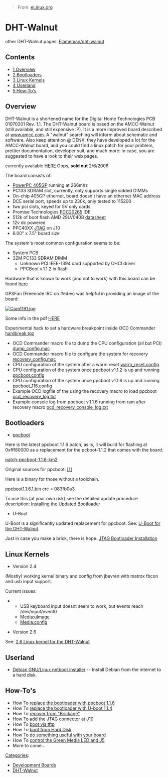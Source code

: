 > From: [eLinux.org](http://eLinux.org/DHT-Walnut "http://eLinux.org/DHT-Walnut")


# DHT-Walnut



other DHT-Walnut pages:
[Flameman/dht-walnut](http://eLinux.org/Flameman/dht-walnut "Flameman/dht-walnut")

## Contents

-   [1 Overview](#overview)
-   [2 Bootloaders](#bootloaders)
-   [3 Linux Kernels](#linux-kernels)
-   [4 Userland](#userland)
-   [5 How-To's](#how-to-s)

## Overview

DHT-Walnut is a shortened name for the Digital Home Technologies PCB
01070201 Rev. 1.1. The DHT-Walnut board is based on the AMCC-Walnut
(still available, and still expensive :P). It is a more improved board
described at www.amcc.com. A "walnut" searching will inform about
schematic and software. Also keep attention @ DENX: they have developed
a lot for the AMCC-Walnut board, and you could find a linux patch for
your problem, prettier documentation, developer suit, and much more: in
case, you are suggested to have a look to their web pages.

currently available
[HERE](http://www.bgmicro.com/prodinfo.asp?prodid=COM1191) Oops, **sold
out** 2/6/2006


 The board consists of:

-   [PowerPC 405GP](http://eLinux.org/PPC405_GP "PPC405 GP") running at 266mhz
-   PC133 SDRAM slot, currently, only supports single sidded DIMMs
-   On-chip 405GP ethernet, board doesn't have an ethernet MAC address
-   DCE serial port, speeds up to 230k, only tested to 115200
-   two pci slots, keyed for 5V only cards
-   Promise Technologies [PDC20265](http://eLinux.org/PDC20265 "PDC20265") IDE
-   512k of boot flash AMD 29LV040B
    [datasheet](http://eLinux.org/images/0/0e/Amd29lv040b.pdf "Amd29lv040b.pdf")
-   12v dc powered
-   PPC40XX [JTAG](../../.././dev_portals/Glossary/JTAG/JTAG.md "JTAG") on J10
-   6.00" x 7.5" board size

The system's most common configuration seems to be:

-   System PCB
-   32M PC133 SDRAM DIMM
    -   Unknown PCI IEEE-1394 card supported by OHCI driver
    -   PPCBoot v.1.1.2 in flash

Hardware that is known to work (and not to work) with this board can be
found
[here](http://eLinux.org/DHT-Walnut_Known_Working_Hardware "DHT-Walnut Known Working Hardware")

GPSFan (Freenode IRC on \#edev) was helpful in providing an image of the
board:

[![Com1191.jpg](http://eLinux.org/images/5/5a/Com1191.jpg)](http://eLinux.org/File:Com1191.jpg)

Some info in the pdf [HERE](http://supernova.stanford.edu/dingdong/)


 Experimental hack to set a hardware breakpoint inside OCD Commander
[hardbreak.tgz](http://eLinux.org/images/d/d2/Hardbreak.tgz "Hardbreak.tgz")

-   OCD Commander macro file to dump the CPU configuration (all but PCI)
    [dump\_config.mac](http://eLinux.org/images/2/2f/Dump_config.mac "Dump config.mac")
-   OCD Commander macro file to configure the system for recovery
    [recovery\_config.mac](http://eLinux.org/images/5/5e/Recovery_config.mac "Recovery config.mac")
-   CPU configuration of the system after a warm reset
    [warm\_reset.config](http://eLinux.org/images/1/1d/Warm_reset.config "Warm reset.config")
-   CPU configuration of the system once ppcboot v1.1.2 is up and
    running
    [ppcboot.config](http://eLinux.org/images/b/bc/Ppcboot.config "Ppcboot.config")
-   CPU configuration of the system once ppcboot v1.1.6 is up and
    running
    [ppcboot\_116.config](http://eLinux.org/images/7/7a/Ppcboot_116.config "Ppcboot 116.config")
-   Example OCD logfile of the using the recovery macro to load ppcboot
    [ocd\_recovery\_log.txt](http://eLinux.org/images/2/2b/Ocd_recovery_log.txt "Ocd recovery log.txt")
-   Example console log from ppcboot v.1.1.6 running from ram after
    recovery macro
    [ocd\_recovery\_console\_log.txt](http://eLinux.org/images/b/b2/Ocd_recovery_console_log.txt "Ocd recovery console log.txt")

## Bootloaders

-   [ppcboot](http://eLinux.org/DHT-Walnut_PPCBoot "DHT-Walnut PPCBoot")

Here is the latest ppcboot 1.1.6 patch, as is, it will build for
flashing at 0xfff80000 as a replacement for the pcboot-1.1.2 that comes
with the board.

[patch-ppcboot-1.1.6-km2](http://eLinux.org/images/4/46/Patch-ppcboot-1.1.6-km2 "Patch-ppcboot-1.1.6-km2")

Original sources for ppcboot:
[[1]](ftp://ftp.denx.de/pub/ppcboot/ppcboot-1.1.6.tar.bz2)

Here is a binary for those without a toolchain.

[ppcboot1.1.6.1.bin](http://eLinux.org/images/9/91/Ppcboot1.1.6.1.bin "Ppcboot1.1.6.1.bin")
crc = 083fb0a3

To use this (at your own risk) see the detailed update procedure
description: [Installing the Updated
Bootloader](http://eLinux.org/DHT-Walnut_Installing_The_Updated_Bootloader "DHT-Walnut Installing The Updated Bootloader")

-   U-Boot

U-Boot is a significantly updated replacement for ppcboot. See: [U-Boot
for the DHT-Walnut](http://eLinux.org/DHT-Walnut_U_Boot "DHT-Walnut U Boot").

Just in case you make a brick, there is hope: [JTAG Bootloader
Installation](http://eLinux.org/DHT-Walnut_Jtag_Bootloader_Installation "DHT-Walnut Jtag Bootloader Installation")

## Linux Kernels

-   Version 2.4

(Mostly) working kernel binary and config from jbevren with matrox fbcon
and usb input support.

Current issues:

-   -   USB keyboard input doesnt seem to work, but events reach
        /dev/input/event0
    -   [Media:uImage](http://eLinux.org/images/c/c2/UImage "UImage")
    -   [Media:config](http://eLinux.org/images/f/fa/Config "Config")

-   Version 2.6

See: [2.6 Linux kernel for the
DHT-Walnut](http://eLinux.org/DHT-Walnut_2.6_Linux_Kernel "DHT-Walnut 2.6 Linux Kernel")

## Userland

-   [Debian GNU/Linux netboot
    installer](http://eLinux.org/DHT-Walnut_-Debian_Install "DHT-Walnut -Debian Install")
    -- Install Debian from the internet to a hard disk.

## How-To's

-   How To [replace the bootloader with ppcboot
    1.1.6](http://eLinux.org/DHT-Walnut_Installing_The_Updated_Bootloader "DHT-Walnut Installing The Updated Bootloader")
-   How To [replace the bootloader with U-boot
    1.1.4](http://eLinux.org/DHT-Walnut_U_Boot "DHT-Walnut U Boot")
-   How To [recover from
    "Brickage"](http://eLinux.org/DHT-Walnut_Jtag_Bootloader_Installation "DHT-Walnut Jtag Bootloader Installation")
-   How To [add the JTAG connector at
    J10](http://eLinux.org/DHT-Walnut_Add_J10 "DHT-Walnut Add J10")
-   How To [boot via
    tftp](http://eLinux.org/DHT-Walnut_Boot_Via_Tftp "DHT-Walnut Boot Via Tftp")
-   How To [boot from Hard
    Disk](http://eLinux.org/DHT-Walnut_Booting_From_Hdd "DHT-Walnut Booting From Hdd")
-   How To [do something useful with your
    board](http://eLinux.org/DHT-Walnut_Usefull_Projects "DHT-Walnut Usefull Projects")
-   How To [control the Green Media LED and
    J5](http://eLinux.org/DHT-Walnut_GPIO "DHT-Walnut GPIO")
-   More to come...


[Categories](http://eLinux.org/Special:Categories "Special:Categories"):

-   [Development
    Boards](http://eLinux.org/Category:Development_Boards "Category:Development Boards")
-   [DHT-Walnut](http://eLinux.org/Category:DHT-Walnut "Category:DHT-Walnut")

